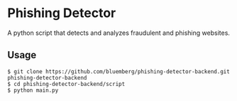 # Phishing Detector

A python script that detects and analyzes fraudulent and phishing websites.

## Usage
    $ git clone https://github.com/bluemberg/phishing-detector-backend.git phishing-detector-backend
    $ cd phishing-detector-backend/script
    $ python main.py
